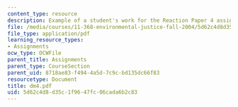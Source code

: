 ```yaml
---
content_type: resource
description: Example of a student's work for the Reaction Paper 4 assignment.
file: /media/courses/11-368-environmental-justice-fall-2004/5d62c4d8d35c1f9647fc06cada6b2c83_dm4.pdf
file_type: application/pdf
learning_resource_types:
- Assignments
ocw_type: OCWFile
parent_title: Assignments
parent_type: CourseSection
parent_uid: 8718ae83-f494-4a5d-7c9c-bd135dc66f83
resourcetype: Document
title: dm4.pdf
uid: 5d62c4d8-d35c-1f96-47fc-06cada6b2c83
---
```

